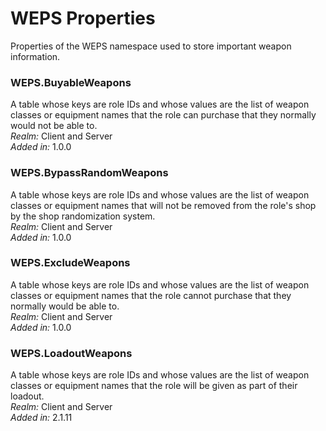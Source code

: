 # WEPS Properties
Properties of the WEPS namespace used to store important weapon information.

### WEPS.BuyableWeapons
A table whose keys are role IDs and whose values are the list of weapon classes or equipment names that the role can purchase that they normally would not be able to.\
*Realm:* Client and Server\
*Added in:* 1.0.0

### WEPS.BypassRandomWeapons
A table whose keys are role IDs and whose values are the list of weapon classes or equipment names that will not be removed from the role's shop by the shop randomization system.\
*Realm:* Client and Server\
*Added in:* 1.0.0

### WEPS.ExcludeWeapons
A table whose keys are role IDs and whose values are the list of weapon classes or equipment names that the role cannot purchase that they normally would be able to.\
*Realm:* Client and Server\
*Added in:* 1.0.0

### WEPS.LoadoutWeapons
A table whose keys are role IDs and whose values are the list of weapon classes or equipment names that the role will be given as part of their loadout.\
*Realm:* Client and Server\
*Added in:* 2.1.11